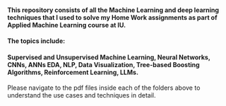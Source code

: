 #### This repository consists of all the Machine Learning and deep learning techniques that I used to solve my Home Work assignments as part of Applied Machine Learning course at IU.
#### The topics include: 
#### Supervised and Unsupervised Machine Learning, Neural Networks, CNNs, ANNs EDA, NLP, Data Visualization, Tree-based Boosting Algorithms, Reinforcement Learning, LLMs.


Please navigate to the pdf files inside each of the folders above to understand the use cases and techniques in detail.
